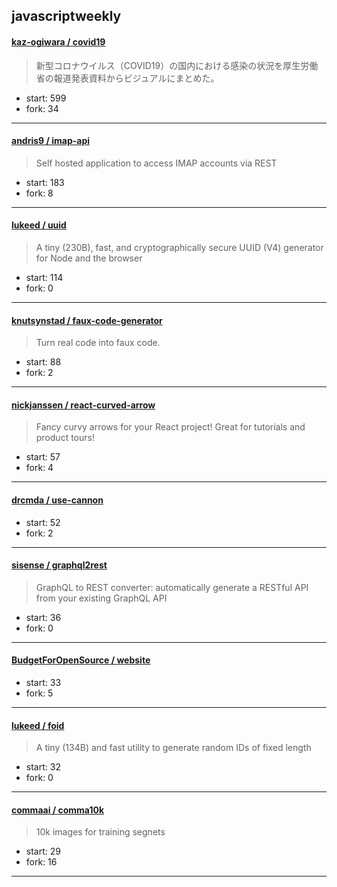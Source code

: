 ## javascriptweekly

#### [kaz-ogiwara / covid19](https://github.com/kaz-ogiwara/covid19)

> 新型コロナウイルス（COVID19）の国内における感染の状況を厚生労働省の報道発表資料からビジュアルにまとめた。

+ start: 599
+ fork: 34

----


#### [andris9 / imap-api](https://github.com/andris9/imap-api)

> Self hosted application to access IMAP accounts via REST

+ start: 183
+ fork: 8

----


#### [lukeed / uuid](https://github.com/lukeed/uuid)

> A tiny (230B), fast, and cryptographically secure UUID (V4) generator for Node and the browser

+ start: 114
+ fork: 0

----


#### [knutsynstad / faux-code-generator](https://github.com/knutsynstad/faux-code-generator)

> Turn real code into faux code.

+ start: 88
+ fork: 2

----


#### [nickjanssen / react-curved-arrow](https://github.com/nickjanssen/react-curved-arrow)

> Fancy curvy arrows for your React project! Great for tutorials and product tours!

+ start: 57
+ fork: 4

----


#### [drcmda / use-cannon](https://github.com/drcmda/use-cannon)

> 

+ start: 52
+ fork: 2

----


#### [sisense / graphql2rest](https://github.com/sisense/graphql2rest)

> GraphQL to REST converter: automatically generate a RESTful API from your existing GraphQL API

+ start: 36
+ fork: 0

----


#### [BudgetForOpenSource / website](https://github.com/BudgetForOpenSource/website)

> 

+ start: 33
+ fork: 5

----


#### [lukeed / foid](https://github.com/lukeed/foid)

> A tiny (134B) and fast utility to generate random IDs of fixed length

+ start: 32
+ fork: 0

----


#### [commaai / comma10k](https://github.com/commaai/comma10k)

> 10k images for training segnets

+ start: 29
+ fork: 16

----


